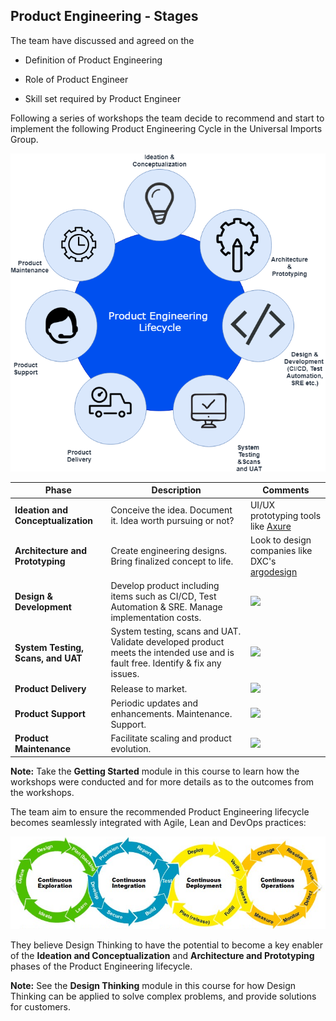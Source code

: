 ## Product Engineering - Stages

The team have discussed and agreed on the

- Definition of Product Engineering

- Role of Product Engineer

- Skill set required by Product Engineer

Following a series of workshops the team decide to recommend and start to implement the following Product Engineering Cycle in the Universal Imports Group.

![Product Engineering Cycle](assets/productengineering-lifecycle.png)

| **Phase**                          | **Description**                                                                                                                | **Comments**                                                             |
|------------------------------------|--------------------------------------------------------------------------------------------------------------------------------|--------------------------------------------------------------------------|
| **Ideation and Conceptualization** | Conceive the idea. Document it. Idea worth pursuing or not?                                                                    | UI/UX prototyping tools like [Axure](https://www.axure.com/)             |
| **Architecture and Prototyping**   | Create engineering designs. Bring finalized concept to life.                                                                   | Look to design companies like DXC's [argodesign](https://argodesign.com/) |
| **Design & Development**           | Develop product including items such as CI/CD, Test Automation & SRE. Manage implementation costs.                                            | ![](assets/devopslifecycle.png) |
| **System Testing, Scans, and UAT** | System testing, scans and UAT. Validate developed product meets the intended use and is fault free. Identify & fix any issues. | ![](assets/devopslifecycle.png) |
| **Product Delivery**               | Release to market.                                                                                                             | ![](assets/devopslifecycle.png) |
| **Product Support**                | Periodic updates and enhancements. Maintenance. Support.                                                                       | ![](assets/devopslifecycle.png) |
| **Product Maintenance**            | Facilitate scaling and product evolution.                                                                                      | ![](assets/devopslifecycle.png) |

**Note:** Take the **Getting Started** module in this course to learn how the workshops were conducted and for more details as to the outcomes from the workshops.

The team aim to ensure the recommended Product Engineering lifecycle becomes seamlessly integrated with Agile, Lean and DevOps practices:

![](assets/enterprise-best-practices.png)

They believe Design Thinking to have the potential to become a key enabler of the **Ideation and Conceptualization** and **Architecture and Prototyping** phases of the Product Engineering lifecycle.

**Note:** See the **Design Thinking** module in this course for how Design Thinking can be applied to solve complex problems, and provide solutions for customers.
